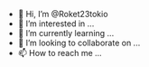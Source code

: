 - 👋 Hi, I’m @Roket23tokio
- 👀 I’m interested in ...
- 🌱 I’m currently learning ...
- 💞️ I’m looking to collaborate on ...
- 📫 How to reach me ...

<!---
Roket23tokio/Roket23tokio is a ✨ special ✨ repository because its `README.md` (this file) appears on your GitHub profile.
You can click the Preview link to take a look at your changes.
--->
